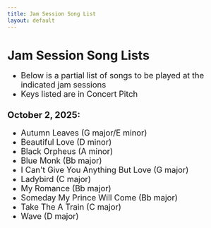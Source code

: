 ```yaml
---
title: Jam Session Song List
layout: default
---
```

<style>
.tunes-content {
  max-width: 800px;
  margin: 0 auto;
}
.tunes-info {
  font-size: 18px;
  margin-bottom: 20px;
}
.jam-date {
  font-size: 20px;
  margin-top: 25px;
  margin-bottom: 15px;
}
.tune-list {
  font-size: 18px;
}
</style>

<div class="tunes-content">
  <h1><strong>Jam Session Song Lists</strong></h1>

  <ul class="tunes-info">
    <li>Below is a partial list of songs to be played at the indicated jam sessions</li>
    <li>Keys listed are in Concert Pitch</li>
  </ul>

  <h2 class="jam-date"><strong>October 2, 2025:</strong></h2>
  
  <ul class="tune-list">
    <li>Autumn Leaves (G major/E minor)</li>
    <li>Beautiful Love (D minor)</li>
    <li>Black Orpheus (A minor)</li>
    <li>Blue Monk (Bb major)</li>
    <li>I Can't Give You Anything But Love (G major)</li>
    <li>Ladybird (C major)</li>
    <li>My Romance (Bb major)</li>
    <li>Someday My Prince Will Come (Bb major)</li>
    <li>Take The A Train (C major)</li>
    <li>Wave (D major)</li>
  </ul>
</div>
